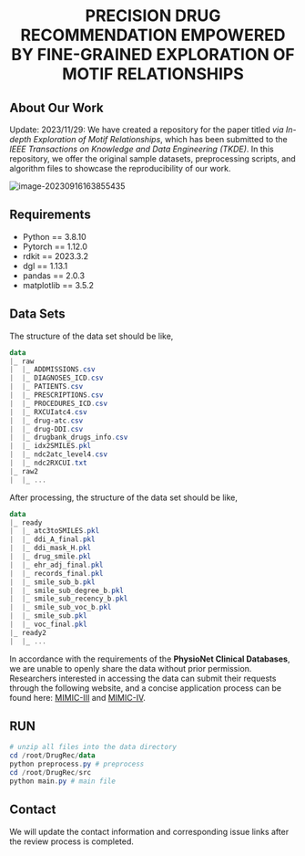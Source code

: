 <h1 align="center"> PRECISION DRUG RECOMMENDATION EMPOWERED
BY FINE-GRAINED EXPLORATION OF MOTIF RELATIONSHIPS </h1>

## About Our Work

Update: 2023/11/29: We have created a repository for the paper titled *via In-depth Exploration of Motif Relationships*, which has been submitted to the *IEEE Transactions on Knowledge and Data Engineering (TKDE)*. In this repository, we offer the original sample datasets, preprocessing scripts, and algorithm files to showcase the reproducibility of our work.

![image-20230916163855435](https://s2.loli.net/2023/09/16/NfG4LQew7V53UEM.png)

## Requirements

- Python == 3.8.10
- Pytorch == 1.12.0
- rdkit == 2023.3.2
- dgl == 1.13.1
- pandas == 2.0.3
- matplotlib == 3.5.2

## Data Sets

The structure of the data set should be like,

```powershell
data
|_ raw
|  |_ ADDMISSIONS.csv
|  |_ DIAGNOSES_ICD.csv
|  |_ PATIENTS.csv
|  |_ PRESCRIPTIONS.csv
|  |_ PROCEDURES_ICD.csv
|  |_ RXCUIatc4.csv
|  |_ drug-atc.csv
|  |_ drug-DDI.csv
|  |_ drugbank_drugs_info.csv
|  |_ idx2SMILES.pkl
|  |_ ndc2atc_level4.csv
|  |_ ndc2RXCUI.txt
|_ raw2
|  |_ ...
```

After processing, the structure of the data set should be like,

```powershell
data
|_ ready
|  |_ atc3toSMILES.pkl
|  |_ ddi_A_final.pkl
|  |_ ddi_mask_H.pkl
|  |_ drug_smile.pkl
|  |_ ehr_adj_final.pkl
|  |_ records_final.pkl
|  |_ smile_sub_b.pkl
|  |_ smile_sub_degree_b.pkl
|  |_ smile_sub_recency_b.pkl
|  |_ smile_sub_voc_b.pkl
|  |_ smile_sub.pkl
|  |_ voc_final.pkl
|_ ready2
|  |_ ...
```

In accordance with the requirements of the **PhysioNet Clinical Databases**, we are unable to openly share the data without prior permission. Researchers interested in accessing the data can submit their requests through the following website, and a concise application process can be found here: [MIMIC-III](https://physionet.org/content/mimiciii/1.4/) and [MIMIC-IV](https://physionet.org/content/mimiciv/2.2/).

## RUN

```powershell
# unzip all files into the data directory
cd /root/DrugRec/data
python preprocess.py # preprocess
cd /root/DrugRec/src
python main.py # main file
```

## Contact

We will update the contact information and corresponding issue links after the review process is completed.

